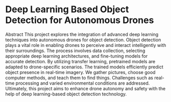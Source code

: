 # Deep Learning Based Object Detection for Autonomous Drones
Abstract 
This project explores the integration of advanced deep learning techniques into autonomous drones for object detection. Object detection plays a vital role in enabling drones to perceive and interact intelligently with their surroundings. The process involves data collection, selecting appropriate deep learning architectures, and fine-tuning models for accurate detection. By utilizing  transfer learning, pretrained models are adapted to drone-specific scenarios.
  The trained models efficiently predict object presence in real-time imagery. We gather pictures, choose good computer methods, and teach them to find things. Challenges such as real-time processing and varied environmental conditions are addressed. Ultimately, this project aims to enhance drone autonomy and safety with the help of deep learning-based object detection technology.
